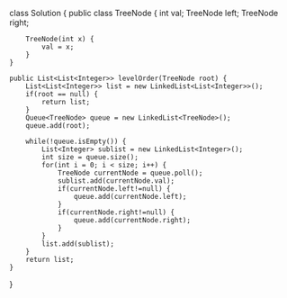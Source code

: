 class Solution {
	public class TreeNode {
		int val;
		TreeNode left;
		TreeNode right;

		TreeNode(int x) {
			val = x;
		}
	}

	public List<List<Integer>> levelOrder(TreeNode root) {
		List<List<Integer>> list = new LinkedList<List<Integer>>();
		if(root == null) {
			return list;
		}
		Queue<TreeNode> queue = new LinkedList<TreeNode>();
		queue.add(root);
		
		while(!queue.isEmpty()) {
			List<Integer> sublist = new LinkedList<Integer>();
			int size = queue.size();
			for(int i = 0; i < size; i++) {
				TreeNode currentNode = queue.poll();
				sublist.add(currentNode.val);
				if(currentNode.left!=null) {
					queue.add(currentNode.left);
				}
				if(currentNode.right!=null) {
					queue.add(currentNode.right);
				}
			}
			list.add(sublist);
		}
		return list;
	}
}
